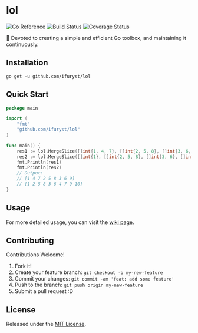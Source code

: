 # lol

[![Go Reference][doc-img]][doc] [![Build Status][ci-img]][ci] [![Coverage Status][cov-img]][cov]

👾 Devoted to creating a simple and efficient Go toolbox, and maintaining it continuously.

## Installation
`go get -u github.com/ifuryst/lol`

## Quick Start
```go
package main

import (
	"fmt"
	"github.com/ifuryst/lol"
)

func main() {
	res1 := lol.MergeSlice([]int{1, 4, 7}, []int{2, 5, 8}, []int{3, 6, 9})
	res2 := lol.MergeSlice([]int{1}, []int{2, 5, 8}, []int{3, 6}, []int{4, 7, 9, 10})
	fmt.Println(res1)
	fmt.Println(res2)
	// Output:
	// [1 4 7 2 5 8 3 6 9]
	// [1 2 5 8 3 6 4 7 9 10]
}
```

## Usage
For more detailed usage, you can visit the [wiki page](https://github.com/iFurySt/lol/wiki).

## Contributing
Contributions Welcome!
1. Fork it!
2. Create your feature branch: `git checkout -b my-new-feature`
3. Commit your changes: `git commit -am 'feat: add some feature'`
4. Push to the branch: `git push origin my-new-feature`
5. Submit a pull request :D

## License
Released under the [MIT License](LICENSE.txt).

[doc-img]: https://pkg.go.dev/badge/github.com/ifuryst/lol.svg
[doc]: https://pkg.go.dev/github.com/ifuryst/lol
[ci-img]: https://github.com/iFurySt/lol/actions/workflows/test.yml/badge.svg
[ci]: https://github.com/iFurySt/lol/actions/workflows/test.yml
[cov-img]: https://codecov.io/gh/iFurySt/lol/branch/main/graph/badge.svg
[cov]: https://codecov.io/gh/iFurySt/lol